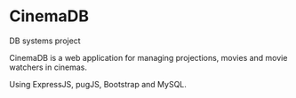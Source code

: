 # CinemaDB
DB systems project

CinemaDB is a web application for managing projections, movies and movie watchers in cinemas.

Using ExpressJS, pugJS, Bootstrap and MySQL.

